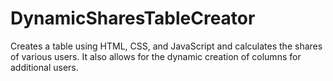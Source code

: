 # DynamicSharesTableCreator
Creates a table using HTML, CSS, and JavaScript and calculates the shares of various users. It also allows for the dynamic creation of columns for additional users.
